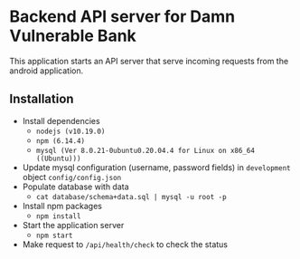 # Backend API server for Damn Vulnerable Bank

This application starts an API server that serve incoming requests from the android application.

## Installation

- Install dependencies
    - `nodejs (v10.19.0)`
    - `npm (6.14.4)`
    - `mysql (Ver 8.0.21-0ubuntu0.20.04.4 for Linux on x86_64 ((Ubuntu)))`
- Update mysql configuration (username, password fields) in `development` object `config/config.json`
- Populate database with data
    - `cat database/schema+data.sql | mysql -u root -p`
- Install npm packages
    - `npm install`
- Start the application server
    - `npm start`
- Make request to `/api/health/check` to check the status
